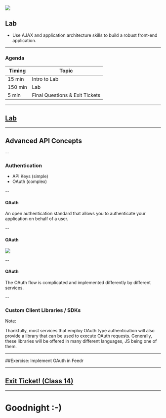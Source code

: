# ![](https://ga-dash.s3.amazonaws.com/production/assets/logo-9f88ae6c9c3871690e33280fcf557f33.png)
## Lab

- Use AJAX and application architecture skills to build a robust front-end application.

---

### Agenda

| Timing | Topic |
| --- | --- |
| 15 min | Intro to Lab |
| 150 min | Lab |
| 5 min | Final Questions & Exit Tickets |

---

## [Lab](https://github.com/jacobdfriedmann/feedr)

---

## Advanced API Concepts

--

### Authentication

- API Keys (simple)
- OAuth (complex)

--

#### OAuth

An open authentication standard that allows you to authenticate your application on behalf of a user.

--

#### OAuth

<img src="img/oauth.png" style="max-height: 500px" />

--

#### OAuth

The OAuth flow is complicated and implemented differently by different services.

--

### Custom Client Libraries / SDKs

Note:

Thankfully, most services that employ OAuth type authentication will also provide a library that can be used to execute OAuth requests. Generally, these libraries will be offered in many different languages, JS being one of them.

---

##Exercise: Implement OAuth in Feedr

---

## [Exit Ticket! (Class 14)](http://goo.gl/forms/KzVZ9fuo2YYw5WIB3)

---

# Goodnight :-)
